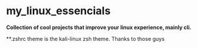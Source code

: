 # my_linux_essencials

__Collection of cool projects that improve your linux experience, mainly cli.__

**.zshrc theme is the kali-linux zsh theme. Thanks to those guys